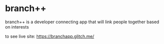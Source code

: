 # branch++
branch++ is a developer connecting app that will link people together based on interests

to see live site: https://branchapp.glitch.me/ 
